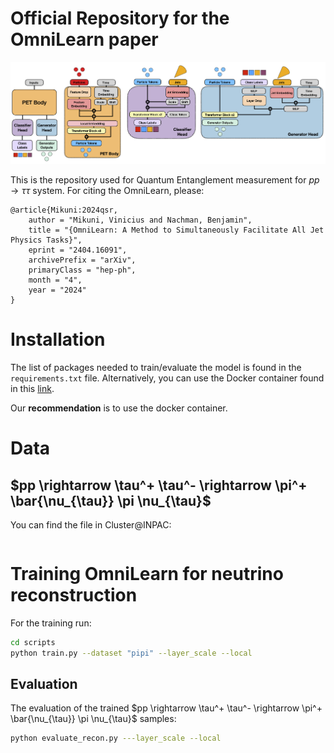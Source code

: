 # Official Repository for the OmniLearn paper
![Model Architecture](./assets/PET_arch.png)

This is the repository used for Quantum Entanglement measurement for $pp \rightarrow \tau \tau$ system. For citing the OmniLearn, please: 

```
@article{Mikuni:2024qsr,
    author = "Mikuni, Vinicius and Nachman, Benjamin",
    title = "{OmniLearn: A Method to Simultaneously Facilitate All Jet Physics Tasks}",
    eprint = "2404.16091",
    archivePrefix = "arXiv",
    primaryClass = "hep-ph",
    month = "4",
    year = "2024"
}
```


# Installation

The list of packages needed to train/evaluate the model is found in the ```requirements.txt``` file. Alternatively, you can use the Docker container found in this [link](https://hub.docker.com/layers/vmikuni/tensorflow/ngc-23.12-tf2-v1/images/sha256-7aa143ab71775056f1ed3f74f1b7624e55f38108739374af958015dafea45eb3?context=repo).

Our **recommendation** is to use the docker container.

# Data

## $pp \rightarrow \tau^+ \tau^- \rightarrow \pi^+ \bar{\nu_{\tau}} \pi \nu_{\tau}$ 

You can find the file in Cluster@INPAC:
```bash

```

# Training OmniLearn for neutrino reconstruction
For the training run:

```bash
cd scripts
python train.py --dataset "pipi" --layer_scale --local
```

## Evaluation

The evaluation of the trained $pp \rightarrow \tau^+ \tau^- \rightarrow \pi^+ \bar{\nu_{\tau}} \pi \nu_{\tau}$ samples:

```bash
python evaluate_recon.py ---layer_scale --local
```